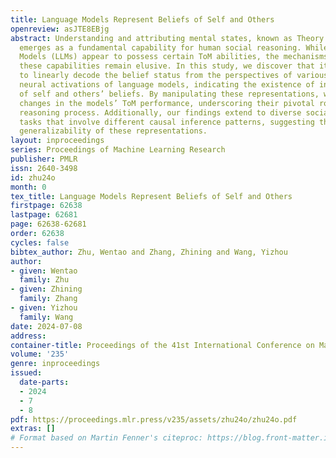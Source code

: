 ```yaml
---
title: Language Models Represent Beliefs of Self and Others
openreview: asJTE8EBjg
abstract: Understanding and attributing mental states, known as Theory of Mind (ToM),
  emerges as a fundamental capability for human social reasoning. While Large Language
  Models (LLMs) appear to possess certain ToM abilities, the mechanisms underlying
  these capabilities remain elusive. In this study, we discover that it is possible
  to linearly decode the belief status from the perspectives of various agents through
  neural activations of language models, indicating the existence of internal representations
  of self and others’ beliefs. By manipulating these representations, we observe dramatic
  changes in the models’ ToM performance, underscoring their pivotal role in the social
  reasoning process. Additionally, our findings extend to diverse social reasoning
  tasks that involve different causal inference patterns, suggesting the potential
  generalizability of these representations.
layout: inproceedings
series: Proceedings of Machine Learning Research
publisher: PMLR
issn: 2640-3498
id: zhu24o
month: 0
tex_title: Language Models Represent Beliefs of Self and Others
firstpage: 62638
lastpage: 62681
page: 62638-62681
order: 62638
cycles: false
bibtex_author: Zhu, Wentao and Zhang, Zhining and Wang, Yizhou
author:
- given: Wentao
  family: Zhu
- given: Zhining
  family: Zhang
- given: Yizhou
  family: Wang
date: 2024-07-08
address:
container-title: Proceedings of the 41st International Conference on Machine Learning
volume: '235'
genre: inproceedings
issued:
  date-parts:
  - 2024
  - 7
  - 8
pdf: https://proceedings.mlr.press/v235/assets/zhu24o/zhu24o.pdf
extras: []
# Format based on Martin Fenner's citeproc: https://blog.front-matter.io/posts/citeproc-yaml-for-bibliographies/
---
```

